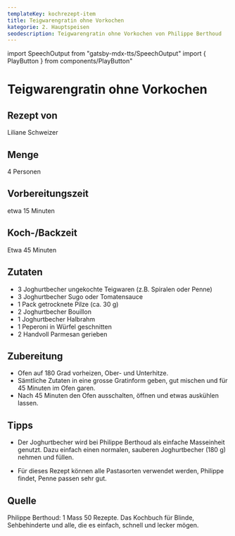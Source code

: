 ```yaml
---
templateKey: kochrezept-item
title: Teigwarengratin ohne Vorkochen
kategorie: 2. Hauptspeisen
seodescription: Teigwarengratin ohne Vorkochen von Philippe Berthoud
---
```

import SpeechOutput from "gatsby-mdx-tts/SpeechOutput"
import { PlayButton } from components/PlayButton"

<SpeechOutput id="kochrezept-liliane-schweizer-teigwarengratin-ohne-vorkochen" customPlayButton={PlayButton}>

# Teigwarengratin ohne Vorkochen

## Rezept von

Liliane Schweizer

## Menge
4 Personen
## Vorbereitungszeit
etwa 15 Minuten
## Koch-/Backzeit
Etwa 45 Minuten

## Zutaten
* 3 Joghurtbecher ungekochte Teigwaren (z.B. Spiralen oder Penne)
* 3 Joghurtbecher Sugo  oder Tomatensauce
* 1 Pack getrocknete Pilze (ca. 30 g)
* 2 Joghurtbecher Bouillon
* 1 Joghurtbecher Halbrahm
* 1 Peperoni in Würfel geschnitten
* 2 Handvoll Parmesan gerieben




## Zubereitung
* Ofen auf 180 Grad vorheizen, Ober- und Unterhitze.
* Sämtliche Zutaten in eine grosse Gratinform geben, gut mischen und für 45 Minuten im Ofen garen.
* Nach 45 Minuten den Ofen ausschalten, öffnen und etwas auskühlen lassen.




## Tipps
* Der Joghurtbecher wird bei Philippe Berthoud als einfache Masseinheit genutzt. Dazu einfach einen normalen, sauberen Joghurtbecher (180 g) nehmen und füllen.   

* Für dieses Rezept können alle Pastasorten verwendet werden, Philippe findet, Penne passen sehr gut.


## Quelle
Philippe Berthoud: 1 Mass 50 Rezepte. Das Kochbuch für Blinde, Sehbehinderte und alle, die es einfach, schnell und lecker mögen.

</SpeechOutput>